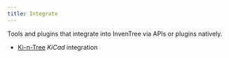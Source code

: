 ```yaml
---
title: Integrate
---
```


Tools and plugins that integrate into InvenTree via APIs or plugins natively.
- [Ki-n-Tree](https://github.com/sparkmicro/Ki-nTree) *KiCad* integration
